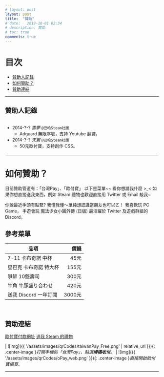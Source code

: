 ```yaml
---
# layout: post
layout: post
title:  "贊助"
# date:   2019-10-01 02:34
# description: 贊助
# toc: true
comments: true
---
```


# 目次
* [贊助人記錄](#贊助人記錄)
* [如何贊助？](#如何贊助) 
* [贊助連結](#贊助連結) 

<!--
 [為何要贊助？](#為何要贊助)
   [緣由](#緣由)
   [廣告](#廣告)
   [願景](#願景)
-->


***
## 贊助人記錄
<div style="overflow-y: scroll; height: 100px" markdown="1">

* 2014-?-? *雷夢* `@巴哈Steam社團`
  * Adguard 無限序號，支持 Youtube 翻譯。
* 2014-?-? *天翼* `@巴哈Steam社團`
  * 50元歐付寶，支持創作 CSS。
  

</div>

***

# 如何贊助？
目前贊助管道有：「台灣Pay」、「歐付寶」
以下是菜單~~ 看你想請我什麼 >_<
如果你想直接送我東西，例如 Steam 禮物也歡迎直接用 Twitter 或 Email 敲我~

你說最近手頭有點緊?
我懂我懂～單純想認識當朋友也可以ㄛ！
我喜歡玩 PC Game，
手遊會玩 魔法少女小圓外傳 (日版)
最活躍於 Twitter 及遊戲群組的 Discord。

## 參考菜單

| 品項                  |價錢   |
| ----------------------|------:|
| 7-11 卡布奇諾 中杯     |45元   |
| 星巴克 卡布奇諾 特大杯  |155元  |
| 爭鮮 10盤壽司          |300元  |
| 牛角 牛豚盛り合わせ     |420元  |
| 送我 Discord 一年訂閱      |3000元 |

<br>

## 贊助連結

[歐付寶付款網址](https://payment.opay.tw/Broadcaster/Donate/6D43E61922E9BA0AB7FE464E7A64E0DD)
[送我 Steam 的禮物](http://steamcommunity.com/id/hollen9)

| ![img]({{ '/assets/images/qrCodes/taiwanPay_Free.png' | relative_url }}){: .center-image }*打開手機的「台灣Pay」，點選**掃碼收付**。* | ![img]({{ '/assets/images/qrCodes/oPay_web.png' }}){: .center-image }*直接開啟歐付寶網頁。* 

***

<!-- # 為何要贊助？
## 緣由
首先，你要知道
翻譯一部20分鐘影片需要什麼：
1. 聯繫原作者，靜待回覆。有些會被無視。
2. 看原作者有沒有提供腳本，如果沒有提供，就得用耳朵聽，影片內容在講什麼。
3. 犧牲時間
  * 專有名詞：
  上網 Google，前前後後就會花費數小時。
  * 歌詞押韻：
  走路、吃飯、洗澡、工作休息時間都在想。
  * 影片的字：
  逐格用 Premiere 或 Aegisub 去調整，極花時間。
  * 字型特效：
  反覆套用、評估、修正。

我做影片翻譯的過程，以及獲得大加讚許時是開心的；
但在現實社會的審視下，不禁讓人懷疑這<span style="color: red" markdown="1"> **對生涯有任何幫助嗎？** </span>
相同時間我可以去學更多專業知識，或放縱自己。
這就是為何我放慢更新速度。
我享受做影片翻譯、字幕特效，但是
有各種各種現實上的考量...... 接下來就要說到錢──廣告營利。


## 廣告
相信不少人以為 Youtuber 發大財！
五萬訂閱好厲害，廣告費收不完？
聽我娓娓道來：

2016年以來我僅獲得原作者 @Shippiddge 的營利許可，所以 01~08 集有收過廣告費。
其他影片出現的廣告，完全不在我掌控範圍。那些廣告收益全歸版權擁有者──出自 Youtube 自動判斷版權的機制。

二年來加總為 1,019.23 美元，換算**台幣為 31,570元**。
如各位所見，除以 24 個月，等於每個月領 1300元。

但是，到了 2018 年初，我的廣告收益就被 Google 停用了。
原因是過多重複上傳影片。
雖然沒有違規，所有影片通通還在，帳號也沒有收過警告，
Google 似乎仍不鼓勵這樣的模式。原因如下：

收益雖然歸原作者，
我每部影片也大力推廣原作者頻道鼓吹觀眾訂閱。
但元影片的點閱數則沒有辦法
確確實實是被我瓜分掉。
開一個新的 Youtube 頻道也不是長遠之計，
所以我決定嘗試收受贊助方式。

## 願景
我不妄求靠這吃飯。
我想透過實際的行動，化解我心中的疑惑。
就算結果不如意，至少也無怨無悔。

*** -->
